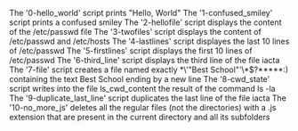 The '0-hello_world' script prints "Hello, World"
The '1-confused_smiley' script prints a confused smiley
The '2-hellofile' script displays the content of the /etc/passwd file
The '3-twofiles' script displays the content of /etc/passwd and /etc/hosts
The '4-lastlines' script displayes the last 10 lines of /etc/passwd
The '5-firstlines' script displays the first 10 lines of /etc/passwd
The '6-third_line' script  displays the third line of the file iacta
The '7-file' script creates a file named exactly \*\\'"Best School"\'\\*$\?\*\*\*\*\*:) containing the text Best School ending by a new line
The '8-cwd_state' script writes into the file ls_cwd_content the result of the command ls -la
The '9-duplicate_last_line' script duplicates the last line of the file iacta
The '10-no_more_js' deletes all the regular files (not the directories) with a .js extension that are present in the current directory and all its subfolders

